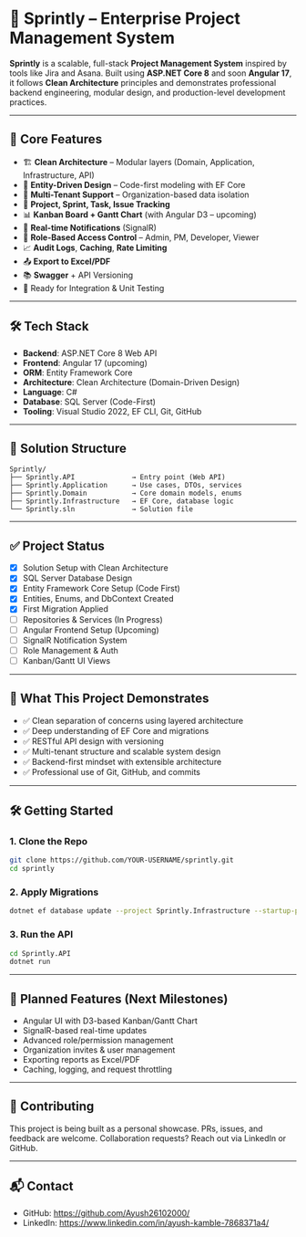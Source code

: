 
# 🚀 Sprintly – Enterprise Project Management System

**Sprintly** is a scalable, full-stack **Project Management System** inspired by tools like Jira and Asana. Built using **ASP.NET Core 8** and soon **Angular 17**, it follows **Clean Architecture** principles and demonstrates professional backend engineering, modular design, and production-level development practices.

---

## 🌟 Core Features

- 🏗️ **Clean Architecture** – Modular layers (Domain, Application, Infrastructure, API)
- 🧠 **Entity-Driven Design** – Code-first modeling with EF Core
- 🧾 **Multi-Tenant Support** – Organization-based data isolation
- 🎯 **Project, Sprint, Task, Issue Tracking**
- 📊 **Kanban Board + Gantt Chart** (with Angular D3 – upcoming)
- 🔔 **Real-time Notifications** (SignalR)
- 🔐 **Role-Based Access Control** – Admin, PM, Developer, Viewer
- 📈 **Audit Logs**, **Caching**, **Rate Limiting**
- 📤 **Export to Excel/PDF**
- 📚 **Swagger** + API Versioning
- 🧪 Ready for Integration & Unit Testing

---

## 🛠️ Tech Stack

- **Backend**: ASP.NET Core 8 Web API
- **Frontend**: Angular 17 (upcoming)
- **ORM**: Entity Framework Core
- **Architecture**: Clean Architecture (Domain-Driven Design)
- **Language**: C#
- **Database**: SQL Server (Code-First)
- **Tooling**: Visual Studio 2022, EF CLI, Git, GitHub

---

## 📂 Solution Structure

```
Sprintly/
├── Sprintly.API              → Entry point (Web API)
├── Sprintly.Application      → Use cases, DTOs, services
├── Sprintly.Domain           → Core domain models, enums
├── Sprintly.Infrastructure   → EF Core, database logic
└── Sprintly.sln              → Solution file
```

---

## ✅ Project Status

- [x] Solution Setup with Clean Architecture
- [x] SQL Server Database Design
- [x] Entity Framework Core Setup (Code First)
- [x] Entities, Enums, and DbContext Created
- [x] First Migration Applied
- [ ] Repositories & Services (In Progress)
- [ ] Angular Frontend Setup (Upcoming)
- [ ] SignalR Notification System
- [ ] Role Management & Auth
- [ ] Kanban/Gantt UI Views

---

## 🧠 What This Project Demonstrates

- ✅ Clean separation of concerns using layered architecture
- ✅ Deep understanding of EF Core and migrations
- ✅ RESTful API design with versioning
- ✅ Multi-tenant structure and scalable system design
- ✅ Backend-first mindset with extensible architecture
- ✅ Professional use of Git, GitHub, and commits

---

## 🛠️ Getting Started

### 1. Clone the Repo

```bash
git clone https://github.com/YOUR-USERNAME/sprintly.git
cd sprintly
```

### 2. Apply Migrations

```bash
dotnet ef database update --project Sprintly.Infrastructure --startup-project Sprintly.API
```

### 3. Run the API

```bash
cd Sprintly.API
dotnet run
```

---

## 📌 Planned Features (Next Milestones)

- Angular UI with D3-based Kanban/Gantt Chart
- SignalR-based real-time updates
- Advanced role/permission management
- Organization invites & user management
- Exporting reports as Excel/PDF
- Caching, logging, and request throttling

---


## 🤝 Contributing

This project is being built as a personal showcase. PRs, issues, and feedback are welcome. Collaboration requests? Reach out via LinkedIn or GitHub.

---

## 📬 Contact

- GitHub: https://github.com/Ayush26102000/
- LinkedIn: https://www.linkedin.com/in/ayush-kamble-7868371a4/
